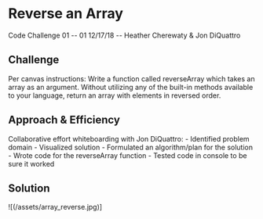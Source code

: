 # Reverse an Array
Code Challenge 01 -- 01 12/17/18 -- Heather Cherewaty & Jon DiQuattro 

## Challenge
Per canvas instructions: Write a function called reverseArray which takes an array as an argument. Without utilizing any of the built-in methods available to your language, return an array with elements in reversed order. 

## Approach & Efficiency
Collaborative effort whiteboarding with Jon DiQuattro:
    - Identified problem domain
    - Visualized solution
    - Formulated an algorithm/plan for the solution
    - Wrote code for the reverseArray function
    - Tested code in console to be sure it worked


## Solution
![(/assets/array_reverse.jpg)]